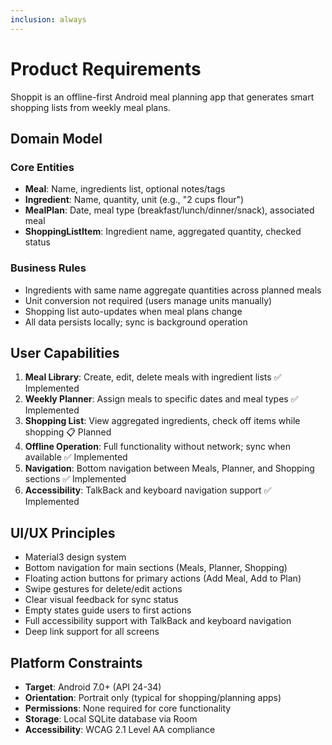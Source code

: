 ```yaml
---
inclusion: always
---
```


# Product Requirements

Shoppit is an offline-first Android meal planning app that generates smart shopping lists from weekly meal plans.

## Domain Model

### Core Entities
- **Meal**: Name, ingredients list, optional notes/tags
- **Ingredient**: Name, quantity, unit (e.g., "2 cups flour")
- **MealPlan**: Date, meal type (breakfast/lunch/dinner/snack), associated meal
- **ShoppingListItem**: Ingredient name, aggregated quantity, checked status

### Business Rules
- Ingredients with same name aggregate quantities across planned meals
- Unit conversion not required (users manage units manually)
- Shopping list auto-updates when meal plans change
- All data persists locally; sync is background operation

## User Capabilities

1. **Meal Library**: Create, edit, delete meals with ingredient lists ✅ Implemented
2. **Weekly Planner**: Assign meals to specific dates and meal types ✅ Implemented
3. **Shopping List**: View aggregated ingredients, check off items while shopping 📋 Planned
4. **Offline Operation**: Full functionality without network; sync when available ✅ Implemented
5. **Navigation**: Bottom navigation between Meals, Planner, and Shopping sections ✅ Implemented
6. **Accessibility**: TalkBack and keyboard navigation support ✅ Implemented

## UI/UX Principles

- Material3 design system
- Bottom navigation for main sections (Meals, Planner, Shopping)
- Floating action buttons for primary actions (Add Meal, Add to Plan)
- Swipe gestures for delete/edit actions
- Clear visual feedback for sync status
- Empty states guide users to first actions
- Full accessibility support with TalkBack and keyboard navigation
- Deep link support for all screens

## Platform Constraints

- **Target**: Android 7.0+ (API 24-34)
- **Orientation**: Portrait only (typical for shopping/planning apps)
- **Permissions**: None required for core functionality
- **Storage**: Local SQLite database via Room
- **Accessibility**: WCAG 2.1 Level AA compliance
